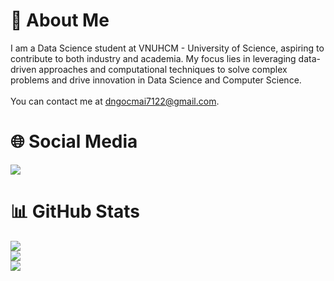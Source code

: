 # 🫠 About Me  
I am a Data Science student at VNUHCM - University of Science, aspiring to contribute to both industry and academia. My focus lies in leveraging data-driven approaches and computational techniques to solve complex problems and drive innovation in Data Science and Computer Science.  
<br/>
You can contact me at dngocmai7122@gmail.com. <br/>

# 🌐 Social Media
<a href="https://www.facebook.com/dngocmai147/">
  <img src="https://img.shields.io/badge/Facebook-%231877F2.svg?logo=Facebook&logoColor=white" />
</a>

# 📊 GitHub Stats
![](https://github-readme-stats.vercel.app/api?username=dnmai7122&theme=synthwave&hide_border=false&include_all_commits=false&count_private=false)<br/>
![](https://github-readme-streak-stats.herokuapp.com/?user=dnmai7122&theme=synthwave&hide_border=false)<br/>
![](https://github-readme-stats.vercel.app/api/top-langs/?username=dnmai7122&theme=synthwave&hide_border=false&include_all_commits=false&count_private=false&layout=compact)

